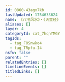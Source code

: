 ```yaml
---
id: 0860-43agx7kb
lastUpdated: 1754633624
name: 《八宅风水》・《灭蛮经》
aliases: []
layer: 4
categoryId: cat_7hqnYMGY
tagIds:
  - tag_F0Snwko4
  - tag_TRpfu-I4
nsfw: false
parent: ""
relatedEntries: []
timelineEvents: []
titledLinks: []
---
```


